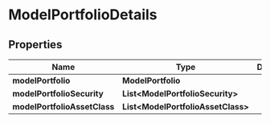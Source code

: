 

# ModelPortfolioDetails


## Properties

| Name | Type | Description | Notes |
|------------ | ------------- | ------------- | -------------|
|**modelPortfolio** | **ModelPortfolio** |  |  [optional] |
|**modelPortfolioSecurity** | **List&lt;ModelPortfolioSecurity&gt;** |  |  [optional] |
|**modelPortfolioAssetClass** | **List&lt;ModelPortfolioAssetClass&gt;** |  |  [optional] |



